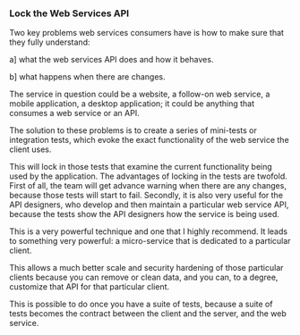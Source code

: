 ### Lock the Web Services API

Two key problems web services consumers have is how to make sure that they fully understand:

  a] what the web services API does and how it behaves.

  b] what happens when there are changes.

The service in question could be a website, a follow-on web service, a mobile application, a desktop application; it could be anything that consumes a web service or an API.

The solution to these problems is to create a series of mini-tests or integration tests, which evoke the exact functionality of the web service the client uses.

This will lock in those tests that examine the current functionality being used by the application. The advantages of locking in the tests are twofold. First of all, the team will get advance warning when there are any changes, because those tests will start to fail. Secondly, it is also very useful for the API designers, who develop and then maintain a particular web service API, because the tests show the API designers how the service is being used.

This is a very powerful technique and one that I highly recommend. It leads to something very powerful: a micro-service that is dedicated to a particular client.

This allows a much better scale and security hardening of those particular clients because you can remove or clean data, and you can, to a degree, customize that API for that particular client.

This is possible to do once you have a suite of tests, because a suite of tests becomes the contract between the client and the server, and the web service.
